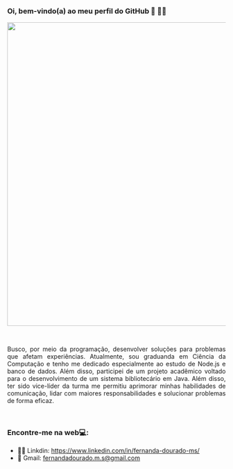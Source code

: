 ### Oi, bem-vindo(a) ao meu perfil do GitHub 👋 :woman_technologist:

<div align="center">
<img src="https://github.com/fedourado/fedourado/assets/102569427/0e348f49-bad5-4624-ade4-21983934bfb8" width="700px" />
</div>

<p><br/></p>

<p align="justify"> Busco, por meio da programação, desenvolver soluções para problemas que afetam experiências. Atualmente, sou graduanda em Ciência da Computação e tenho me dedicado especialmente ao estudo de Node.js e banco de dados. Além disso, participei de um projeto acadêmico voltado para o desenvolvimento de um sistema bibliotecário em Java. Além disso, ter sido vice-líder da turma me permitiu aprimorar minhas habilidades de comunicação, lidar com maiores responsabilidades e solucionar problemas de forma eficaz.</p>

<p><br/></p>

### Encontre-me na web:computer::
* :red_haired_woman: Linkdin: https://www.linkedin.com/in/fernanda-dourado-ms/
* :email: Gmail: fernandadourado.m.s@gmail.com


